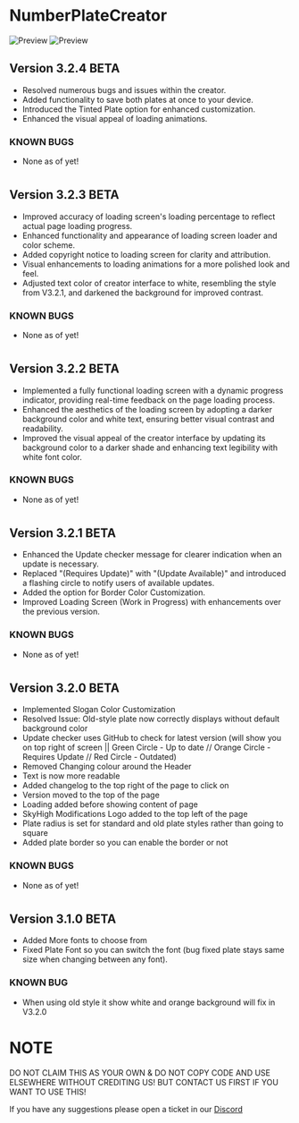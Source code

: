# NumberPlateCreator

![Preview](https://media.discordapp.net/attachments/1079022575474188351/1226099552042356809/numberplatecreator.jpg?ex=66238931&is=66111431&hm=aa710a5abe4618ab86f72ebae3f319d8d31bfc43f509d9fd524093dbe67d162a&=&format=webp&width=592&height=592) ![Preview](https://media.discordapp.net/attachments/1079022575474188351/1226101176211214380/numberplatecreator2.jpg?ex=66238ab4&is=661115b4&hm=dc19d925240b2a29a72a66700b4d46165e263cc2f90a7f8c1623f6c89fab053c&=&format=webp&width=592&height=592)

## Version 3.2.4 BETA
- Resolved numerous bugs and issues within the creator.
- Added functionality to save both plates at once to your device.
- Introduced the Tinted Plate option for enhanced customization.
- Enhanced the visual appeal of loading animations.
### KNOWN BUGS
- None as of yet!
  
#

## Version 3.2.3 BETA
- Improved accuracy of loading screen's loading percentage to reflect actual page loading progress.
- Enhanced functionality and appearance of loading screen loader and color scheme.
- Added copyright notice to loading screen for clarity and attribution.
- Visual enhancements to loading animations for a more polished look and feel.
- Adjusted text color of creator interface to white, resembling the style from V3.2.1, and darkened the background for improved contrast.
### KNOWN BUGS
- None as of yet!
  
#

## Version 3.2.2 BETA
- Implemented a fully functional loading screen with a dynamic progress indicator, providing real-time feedback on the page loading process.
- Enhanced the aesthetics of the loading screen by adopting a darker background color and white text, ensuring better visual contrast and readability.
- Improved the visual appeal of the creator interface by updating its background color to a darker shade and enhancing text legibility with white font color.
### KNOWN BUGS
- None as of yet!
  
#

## Version 3.2.1 BETA
- Enhanced the Update checker message for clearer indication when an update is necessary.
- Replaced "(Requires Update)" with "(Update Available)" and introduced a flashing circle to notify users of available updates.
- Added the option for Border Color Customization.
- Improved Loading Screen (Work in Progress) with enhancements over the previous version.
### KNOWN BUGS
- None as of yet!
  
#

## Version 3.2.0 BETA
- Implemented Slogan Color Customization
- Resolved Issue: Old-style plate now correctly displays without default background color
- Update checker uses GitHub to check for latest version (will show you on top right of screen || Green Circle - Up to date // Orange Circle - Requires Update // Red Circle - Outdated)
- Removed Changing colour around the Header
- Text is now more readable
- Added changelog to the top right of the page to click on
- Version moved to the top of the page
- Loading added before showing content of page 
- SkyHigh Modifications Logo added to the top left of the page
- Plate radius is set for standard and old plate styles rather than going to square
- Added plate border so you can enable the border or not
### KNOWN BUGS
- None as of yet!
  
#

## Version 3.1.0 BETA
- Added More fonts to choose from
- Fixed Plate Font so you can switch the font (bug fixed plate stays same size when changing between any font).
### KNOWN BUG
- When using old style it show white and orange background will fix in V3.2.0

# NOTE
DO NOT CLAIM THIS AS YOUR OWN & DO NOT COPY CODE AND USE ELSEWHERE WITHOUT CREDITING US! BUT CONTACT US FIRST IF YOU WANT TO USE THIS!

If you have any suggestions please open a ticket in our [Discord](https://discord.com/invite/tKQgdQuJYF)
